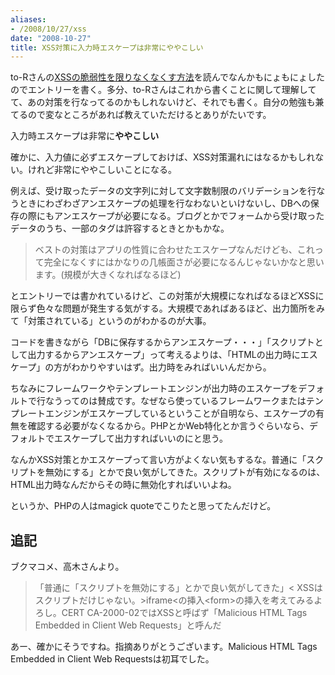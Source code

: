 ```yaml
---
aliases:
- /2008/10/27/xss
date: "2008-10-27"
title: XSS対策に入力時エスケープは非常にややこしい
---
```

to-Rさんの<a href="http://blog.webcreativepark.net/2008/10/24-201629.html">XSSの脆弱性を限りなくなくす方法</a>を読んでなんかもにょもにょしたのでエントリーを書く。多分、to-Rさんはこれから書くことに関して理解してて、あの対策を行なってるのかもしれないけど、それでも書く。自分の勉強も兼てるので変なところがあれば教えていただけるとありがたいです。

入力時エスケープは非常に<strong>ややこしい</strong>

確かに、入力値に必ずエスケープしておけば、XSS対策漏れにはなるかもしれない。けれど非常にややこしいことになる。

例えば、受け取ったデータの文字列に対して文字数制限のバリデーションを行なうときにわざわざアンエスケープの処理を行なわないといけないし、DBへの保存の際にもアンエスケープが必要になる。ブログとかでフォームから受け取ったデータのうち、一部のタグは許容するときとかもかな。

<blockquote>
ベストの対策はアプリの性質に合わせたエスケープなんだけども、これって完全になくすにはかなりの几帳面さが必要になるんじゃないかなと思います。(規模が大きくなればなるほど)
</blockquote>

とエントリーでは書かれているけど、この対策が大規模になればなるほどXSSに限らず色々な問題が発生する気がする。大規模であればあるほど、出力箇所をみて「対策されている」というのがわかるのが大事。

コードを書きながら「DBに保存するからアンエスケープ・・・」「スクリプトとして出力するからアンエスケープ」って考えるよりは、「HTMLの出力時にエスケープ」の方がわかりやすいはず。出力時をみればいいんだから。

ちなみにフレームワークやテンプレートエンジンが出力時のエスケープをデフォルトで行なうってのは賛成です。なぜなら使っているフレームワークまたはテンプレートエンジンがエスケープしているということが自明なら、エスケープの有無を確認する必要がなくなるから。PHPとかWeb特化とか言うぐらいなら、デフォルトでエスケープして出力すればいいのにと思う。

なんかXSS対策とかエスケープって言い方がよくない気もするな。普通に「スクリプトを無効にする」とかで良い気がしてきた。スクリプトが有効になるのは、HTML出力時なんだからその時に無効化すればいいよね。

というか、PHPの人はmagick quoteでこりたと思ってたんだけど。

<h2>追記</h2>
ブクマコメ、高木さんより。
<blockquote>
「普通に「スクリプトを無効にする」とかで良い気がしてきた」&lt; XSSはスクリプトだけじゃない。&gt;iframe&lt;の挿入&lt;form&gt;の挿入を考えてみるよろし。CERT CA-2000-02ではXSSと呼ばず「Malicious HTML Tags Embedded in Client Web Requests」と呼んだ
</blockquote>

あー、確かにそうですね。指摘ありがとうございます。Malicious HTML Tags Embedded in Client Web Requestsは初耳でした。